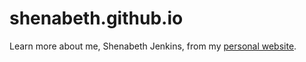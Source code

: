 # shenabeth.github.io
Learn more about me, Shenabeth Jenkins, from my [personal website](shenabeth.github.io).
